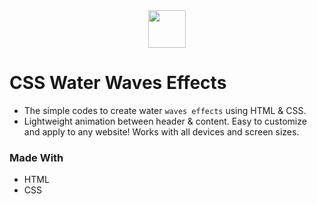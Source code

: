 <div align="center">
  <img height="60" src="https://user-images.githubusercontent.com/85709371/153715643-d0d2a5b8-3be9-41bc-9885-de1dc5808a20.png">
</div>

# CSS Water Waves Effects
- The simple codes to create water `waves effects` using HTML & CSS.
- Lightweight animation between header & content. Easy to customize and apply to any website! Works with all devices and screen sizes.

### Made With
- HTML
- CSS
